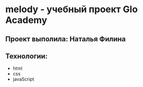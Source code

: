 # melody - учебный проект Glo Academy
##  Проект выполила: Наталья Филина

##  Технологии:
- html
- css
- javaScript
